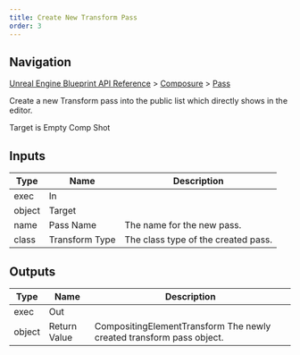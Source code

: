 ```yaml
---
title: Create New Transform Pass
order: 3
---
```

## Navigation

[Unreal Engine Blueprint API Reference](https://dev.epicgames.com/documentation/en-us/unreal-engine/BlueprintAPI) > [Composure](https://dev.epicgames.com/documentation/en-us/unreal-engine/BlueprintAPI/Composure) > [Pass](https://dev.epicgames.com/documentation/en-us/unreal-engine/BlueprintAPI/Composure/Pass)

Create a new Transform pass into the public list which directly shows in the editor.

Target is Empty Comp Shot

## Inputs

| Type | Name | Description |
| --- | --- | --- |
| exec | In |  |
| object | Target |  |
| name | Pass Name | The name for the new pass. |
| class | Transform Type | The class type of the created pass. |

## Outputs

| Type | Name | Description |
| --- | --- | --- |
| exec | Out |  |
| object | Return Value | CompositingElementTransform The newly created transform pass object. |
